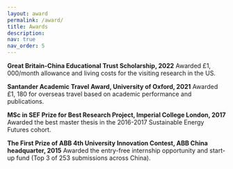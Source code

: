 ```yaml
---
layout: award
permalink: /award/
title: Awards
description: 
nav: true
nav_order: 5
---
```



**Great Britain-China Educational Trust Scholarship, 2022**
Awarded £1, 000/month allowance and living costs for the visiting research in the US.

**Santander Academic Travel Award, University of Oxford, 2021** 
Awarded £1, 180 for overseas travel based on academic performance and publications. 

**MSc in SEF Prize for Best Research Project, Imperial College London, 2017**
Awarded the best master thesis in the 2016-2017 Sustainable Energy Futures cohort. 

**The First Prize of ABB 4th University Innovation Contest, ABB China headquarter, 2015** 
Awarded the entry-free internship opportunity and start-up fund (Top 3 of 253 submissions across China). 
